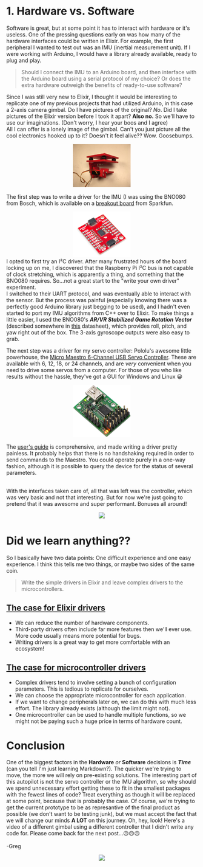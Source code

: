 # 1. Hardware vs. Software
Software is great, but at some point it has to interact with hardware or it's useless. One of the pressing questions early on was how many of the hardware interfaces could be written in Elixir. For example, the first peripheral I wanted to test out was an IMU (inertial measurement unit). If I were working with Arduino, I would have a library already available, ready to plug and play. 
> Should I connect the IMU to an Arduino board, and then interface with the Arduino board using a serial protocol of my choice? Or does the extra hardware outweigh the benefits of ready-to-use software?<br>

Since I was still very new to Elixir, I thought it would be interesting to replicate one of my previous projects that had utilized Arduino, in this case a 2-axis camera gimbal. Do I have pictures of the original? *No*. Did I take pictures of the Elixir version before I took it apart? **Also no.** So we'll have to use our imaginations. (Don't worry, I hear your boos and I agree)<br>All I can offer is a lonely image of the gimbal. Can't you just picture all the cool electronics hooked up to it? Doesn't it feel alive?? Wow. Goosebumps.<br>
<p align="center"><img src="../blog/images/Stacks/Gimbal/Gimbal.JPG" alt="Gimbal" width="30%"></p>

The first step was to write a driver for the IMU (I was using the BNO080 from Bosch, which is available on a [breakout board](https://www.sparkfun.com/products/14686) from Sparkfun.<div align="center"><img src="../blog/images/Peripherals/BN0080-01.jpg" alt="BNO080" width="30%"></div>
I opted to first try an I&#x00B2;C driver. After many frustrated hours of the board locking up on me, I discovered that the Raspberry Pi I&#x00B2;C bus is not capable of clock stretching, which is apparently a thing, and something that the BNO080 requires. So...not a great start to the "write your own driver" experiment.<br>
I switched to their UART protocol, and was eventually able to interact with the sensor. But the process was painful (especially knowing there was a perfectly good Arduino library just begging to be used), and I hadn't even started to port my IMU algorithms from C++ over to Elixir. To make things a little easier, I used the BNO080's ***AR/VR Stabilized Game Rotation Vector*** (described somewhere in [this](https://cdn.sparkfun.com/assets/2/b/9/0/6/DS-14686-BNO080.pdf) datasheet), which provides roll, pitch, and yaw right out of the box. The 3-axis gyroscope outputs were also easy to grab.<br>

The next step was a driver for my servo controller: Pololu's awesome little powerhouse, the [Micro Maestro 6-Channel USB Servo Controller](https://www.pololu.com/product/1350). These are available with 6, 12, 18, or 24 channels, and are *very* convenient when you need to drive some servos from a computer. For those of you who like results without the hassle, they've got a GUI for Windows and Linux :grinning: <p align="center"><img src="../blog/images/Peripherals/Maestro Servo Controller.jpg" alt="Maestro" width="30%"></p>
The [user's guide](https://www.pololu.com/docs/0J40) is comprehensive, and made writing a driver pretty painless. It probably helps that there is no handshaking required in order to send commands to the Maestro. You could operate purely in a one-way fashion, although it is possible to query the device for the status of several parameters.<br><br>

With the interfaces taken care of, all that was left was the controller, which was very basic and not that interesting. But for now we're just going to pretend that it was awesome and super performant. Bonuses all around!<br>
<div align="center"><img src="../blog/gifs/hogan_savage.gif"></div>

# Did we learn anything??
So I basically have two data points: One difficult experience and one easy experience. I think this tells me two things, or maybe two sides of the same coin. 
> Write the simple drivers in Elixir and leave complex drivers to the microcontrollers.

## <ins>The case for Elixir drivers</ins>
* We can reduce the number of hardware components.
* Third-party drivers often include far more features then we'll ever use. More code usually means more potential for bugs.
* Writing drivers is a great way to get more comfortable with an ecosystem!
## <ins>The case for microcontroller drivers</ins>
* Complex drivers tend to involve setting a bunch of configuration parameters. This is tedious to replicate for ourselves.
* We can choose the appropriate microcontroller for each application. 
* If we want to change peripherals later on, we can do this with much less effort. The library already exists (although the limit might not).
* One microcontroller can be used to handle multiple functions, so we might not be paying such a huge price in terms of hardware count.

# Conclusion
One of the biggest factors in the **Hardware** *or* **Software** decisions is ***Time*** (can you tell I'm just learning Markdown?). The quicker we're trying to move, the more we will rely on pre-existing solutions. The interesting part of this autopilot is not the servo controller or the IMU algorithm, so why should we spend unnecessary effort getting these to fit in the smallest packages with the fewest lines of code? Treat everything as though it will be replaced at some point, because that is probably the case. Of course, we're trying to get the current prototype to be as represantive of the final product as possible (we don't want to be testing junk), but we must accept the fact that we will change our minds **A LOT** on this journey.
Oh, hey, look! Here's a video of a different gimbal using a different controller that I didn't write any code for. Please come back for the next post...:disappointed_relieved::disappointed_relieved::disappointed_relieved:<br><br>
-Greg
<div align="center"><img src="../blog/gifs/old_gimbal.gif"></div>